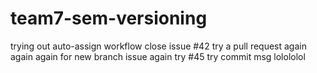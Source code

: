 # team7-sem-versioning
trying out auto-assign workflow
close issue #42
try a pull request
again again
again
for new branch issue
again
try #45
try commit msg
lolololol
